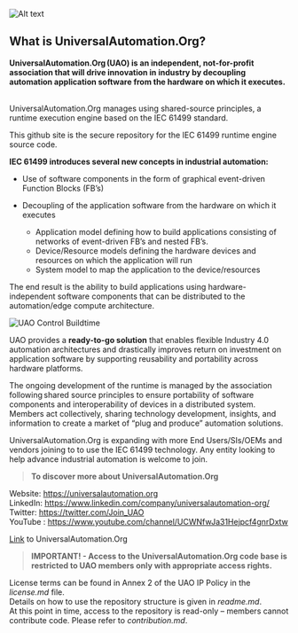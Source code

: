 ![Alt text](https://universalautomation.org/app/themes/UniversalAutomation/build/images/logo.svg?id=a1a2950c226477a79ca24ae6c3e1929c)

## What is UniversalAutomation.Org?

**UniversalAutomation.Org (UAO) is an independent, not-for-profit association that will drive innovation in industry by decoupling automation application software from the hardware on which it executes.**
  

UniversalAutomation.Org manages using shared-source principles, a runtime execution engine based on the IEC 61499 standard.

This github site is the secure repository for the IEC 61499 runtime engine source code.

**IEC 61499 introduces several new concepts in industrial automation:**

* Use of software components in the form of graphical event-driven Function Blocks (FB’s)
* Decoupling of the application software from the hardware on which it executes

   - Application model defining how to build applications consisting of networks of event-driven FB’s and nested FB’s.
   - Device/Resource models defining the hardware devices and resources on which the application will run
   - System model to map the application to the device/resources
   
The end result is the ability to build applications using hardware-independent software components that can be distributed to the automation/edge compute architecture.

![UAO Control Buildtime](https://universalautomation.org/app/uploads/2022/11/RunTimeExecutionEngine_for_web.png)

UAO provides a **ready-to-go solution** that enables flexible Industry 4.0 automation architectures and drastically improves return on investment on application software by supporting reusability and portability across hardware platforms.  

The ongoing development of the runtime is managed by the association following shared source principles to ensure portability of software components and interoperability of devices in a distributed system. Members act collectively, sharing technology development, insights, and information to create a market of “plug and produce” automation solutions.

UniversalAutomation.Org is expanding with more End Users/SIs/OEMs and vendors joining to to use the IEC 61499 technology. Any entity looking to help advance industrial automation is welcome to join.


>**To discover more about UniversalAutomation.Org**

Website: https://universalautomation.org  
LinkedIn: https://www.linkedin.com/company/universalautomation-org/  
Twitter: https://twitter.com/Join_UAO  
YouTube : https://www.youtube.com/channel/UCWNfwJa31Hejpcf4gnrDxtw

[Link](https://github.com/universalautomationorg/.github/blob/main/UAO%20IP%20Policy.md) to UniversalAutomation.Org
  
>**IMPORTANT! - Access to the UniversalAutomation.Org code base is restricted to UAO members only with appropriate access rights.**

License terms can be found in Annex 2 of the UAO IP Policy in the *license.md* file.  
Details on how to use the repository structure is given in *readme.md*.  
At this point in time, access to the repository is read-only – members cannot contribute code. Please refer to *contribution.md*.

